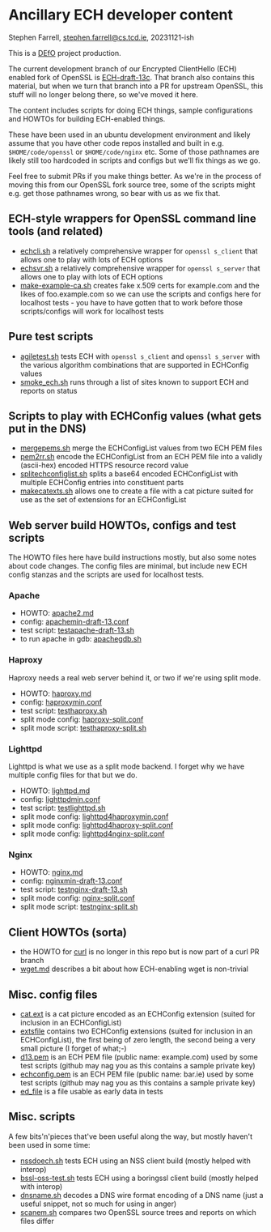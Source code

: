 # Ancillary ECH developer content

Stephen Farrell, stephen.farrell@cs.tcd.ie, 20231121-ish

This is a [DEfO](https://defo.ie) project production.

The current development branch of our Encrypted ClientHello (ECH) enabled fork
of OpenSSL is
[ECH-draft-13c](https://github.com/sftcd/openssl/tree/ECH-draft-13c). That
branch also contains this material, but when we turn that branch into a PR for
upstream OpenSSL, this stuff will no longer belong there, so we've moved it
here.

The content includes scripts for doing ECH things, sample configurations and
HOWTOs for building ECH-enabled things.

These have been used in an ubuntu development environment and likely assume
that you have other code repos installed and built in e.g.
``$HOME/code/openssl`` or ``$HOME/code/nginx`` etc. Some of those pathnames are
likely still too hardcoded in scripts and configs but we'll fix things as we
go. 

Feel free to submit PRs if you make things better. As we're in the process of
moving this from our OpenSSL fork source tree, some of the scripts might e.g.
get those pathnames wrong, so bear with us as we fix that.

## ECH-style wrappers for OpenSSL command line tools (and related)

- [echcli.sh](echcli.sh) a relatively comprehensive wrapper for ``openssl
  s_client`` that allows one to play with lots of ECH options
- [echsvr.sh](echsvr.sh) a relatively comprehensive wrapper for ``openssl
  s_server`` that allows one to play with lots of ECH options
- [make-example-ca.sh](make-example-ca.sh) creates fake x.509 certs for
  example.com and the likes of foo.example.com so we can use the scripts
  and configs here for localhost tests - you have to have gotten that to
  work before those scripts/configs will work for localhost tests

## Pure test scripts

- [agiletest.sh](agiletest.sh) tests ECH with ``openssl s_client`` and
  ``openssl s_server`` with the various algorithm combinations that are
  supported in ECHConfig values
- [smoke_ech.sh](smoke_ech.sh) runs through a list of sites known to support
  ECH and reports on status

## Scripts to play with ECHConfig values (what gets put in the DNS)

- [mergepems.sh](mergepems.sh) merge the ECHConfigList values from two ECH PEM
  files
- [pem2rr.sh](pem2rr.sh) encode the ECHConfigList from an ECH PEM file into a
  validly (ascii-hex) encoded HTTPS resource record value
- [splitechconfiglist.sh](splitechconfiglist.sh) splits a base64 encoded
  ECHConfigList with multiple ECHConfig entries into constituent parts
- [makecatexts.sh](makecatexts.sh) allows one to create a file with a cat
  picture suited for use as the set of extensions for an ECHConfigList

## Web server build HOWTOs, configs and test scripts

The HOWTO files here have build instructions mostly, but also some notes about
code changes. The config files are minimal, but include new ECH config stanzas
and the scripts are used for localhost tests.

### Apache

- HOWTO: [apache2.md](apache2.md)
- config: [apachemin-draft-13.conf](apachemin-draft-13.conf)
- test script: [testapache-draft-13.sh](testapache-draft-13.sh)
- to run apache in gdb: [apachegdb.sh](apachegdb.sh)

### Haproxy

Haproxy needs a real web server behind it, or two if we're
using split mode.

- HOWTO: [haproxy.md](haproxy.md)
- config: [haproxymin.conf](haproxymin.conf)
- test script: [testhaproxy.sh](testhaproxy.sh)
- split mode config: [haproxy-split.conf](haproxy-split.conf)
- split mode script: [testhaproxy-split.sh](testhaproxy-split.sh)

### Lighttpd

Lighttpd is what we use as a split mode backend. I forget why we
have multiple config files for that but we do.

- HOWTO: [lighttpd.md](lighttpd.md)
- config: [lighttpdmin.conf](lighttpdmin.conf)
- test script: [testlighttpd.sh](testlighttpd.sh)
- split mode config: [lighttpd4haproxymin.conf](lighttpd4haproxymin.conf)
- split mode config: [lighttpd4haproxy-split.conf](lighttpd4haproxy-split.conf)
- split mode config: [lighttpd4nginx-split.conf](lighttpd4nginx-split.conf)

### Nginx

- HOWTO: [nginx.md](nginx.md)
- config: [nginxmin-draft-13.conf](nginxmin-draft-13.conf)
- test script: [testnginx-draft-13.sh](testnginx-draft-13.sh)
- split mode config: [nginx-split.conf](nginx-split.conf)
- split mode script: [testnginx-split.sh](testnginx-split.sh)

## Client HOWTOs (sorta)

- the HOWTO for [curl](https://github.com/sftcd/curl/blob/ECH-experimental/docs/ECH.md)
  is no longer in this repo but is now part of a curl PR branch
- [wget.md](wget.md) describes a bit about how ECH-enabling wget is non-trivial

## Misc. config files

- [cat.ext](cat.ext) is a cat picture encoded as an ECHConfig extension (suited
  for inclusion in an ECHConfigList)
- [extsfile](extsfile) contains two ECHConfig extensions (suited for inclusion
  in an ECHConfigList), the first being of zero length, the second being a very
  small picture (I forget of what;-)
- [d13.pem](d13.pem) is an ECH PEM file (public name: example.com) used by some
  test scripts (github may nag you as this contains a sample private key)
- [echconfig.pem](echconfig.pem) is an ECH PEM file (public name: bar.ie) used
  by some test scripts (github may nag you as this contains a sample private key)
- [ed_file](ed_file) is a file usable as early data in tests

## Misc. scripts

A few bits'n'pieces that've been useful along the way, but mostly haven't been
used in some time:

- [nssdoech.sh](nssdoech.sh) tests ECH using an NSS client build (mostly helped
  with interop)
- [bssl-oss-test.sh](bssl-oss-test.sh) tests ECH using a boringssl client build
  (mostly helped with interop)
- [dnsname.sh](dnsname.sh) decodes a DNS wire format encoding of a DNS name
  (just a useful snippet, not so much for using in anger)
- [scanem.sh](scanem.sh) compares two OpenSSL source trees and reports on which
  files differ
